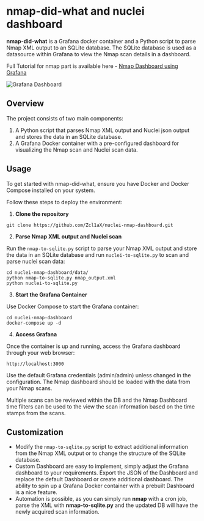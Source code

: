 # nmap-did-what and nuclei dashboard

**nmap-did-what** is a Grafana docker container and a Python script to parse Nmap XML output to an SQLite database. The SQLite database is used as a datasource within Grafana to view the Nmap scan details in a dashboard.

Full Tutorial for nmap part is available here - [Nmap Dashboard using Grafana](https://hackertarget.com/nmap-dashboard-with-grafana/)

![Grafana Dashboard](https://hackertarget.com/images/nmap-grafana-dashboard.webp)

## Overview

The project consists of two main components:

1. A Python script that parses Nmap XML output and Nuclei json output and stores the data in an SQLite database.
2. A Grafana Docker container with a pre-configured dashboard for visualizing the Nmap scan and Nuclei scan data.


## Usage

To get started with nmap-did-what, ensure you have Docker and Docker Compose installed on your system.

Follow these steps to deploy the environment:

1. **Clone the repository**

```
git clone https://github.com/Zcl1aX/nuclei-nmap-dashboard.git
```

2. **Parse Nmap XML output and Nuclei scan**

Run the `nmap-to-sqlite.py` script to parse your Nmap XML output and store the data in an SQLite database and run `nuclei-to-sqlite.py` to scan and parse nuclei scan data:

```
cd nuclei-nmap-dashboard/data/
python nmap-to-sqlite.py nmap_output.xml
python nuclei-to-sqlite.py
```

3. **Start the Grafana Container**

Use Docker Compose to start the Grafana container:

```
cd nuclei-nmap-dashboard
docker-compose up -d
```

4. **Access Grafana**

Once the container is up and running, access the Grafana dashboard through your web browser:

```
http://localhost:3000
```

Use the default Grafana credentials (admin/admin) unless changed in the configuration. The Nmap dashboard should be loaded with the data from your Nmap scans.

Multiple scans can be reviewed within the DB and the Nmap Dashboard time filters can be used to the view the scan information based on the time stamps from the scans.

## Customization

- Modify the `nmap-to-sqlite.py` script to extract additional information from the Nmap XML output or to change the structure of the SQLite database.
- Custom Dashboard are easy to implement, simply adjust the Grafana dashboard to your requirements. Export the JSON of the Dashboard and replace the default Dashboard or create additional dashboard. The ability to spin up a Grafana Docker container with a prebuilt Dashboard is a nice feature.
- Automation is possible, as you can simply run **nmap** with a cron job, parse the XML with **nmap-to-sqlite.py** and the updated DB will have the newly acquired scan information.

